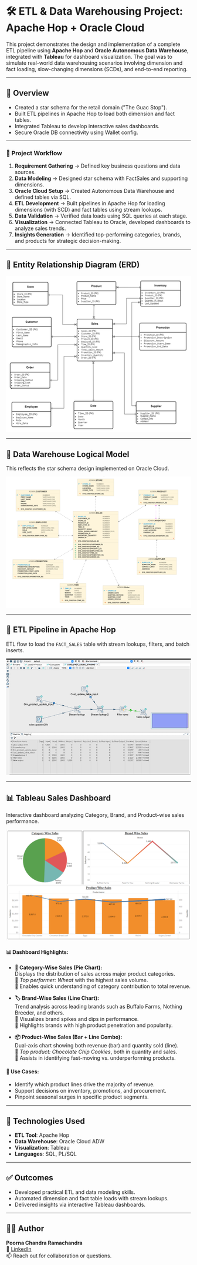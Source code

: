 # 🛠️ ETL & Data Warehousing Project: Apache Hop + Oracle Cloud

This project demonstrates the design and implementation of a complete ETL pipeline using **Apache Hop** and **Oracle Autonomous Data Warehouse**, integrated with **Tableau** for dashboard visualization. The goal was to simulate real-world data warehousing scenarios involving dimension and fact loading, slow-changing dimensions (SCDs), and end-to-end reporting.

---

## 📌 Overview

- Created a star schema for the retail domain ("The Guac Stop").
- Built ETL pipelines in Apache Hop to load both dimension and fact tables.
- Integrated Tableau to develop interactive sales dashboards.
- Secure Oracle DB connectivity using Wallet config.

---

### 🚀 Project Workflow

1. **Requirement Gathering** → Defined key business questions and data sources.
2. **Data Modeling** → Designed star schema with FactSales and supporting dimensions.
3. **Oracle Cloud Setup** → Created Autonomous Data Warehouse and defined tables via SQL.
4. **ETL Development** → Built pipelines in Apache Hop for loading dimensions (with SCD) and fact tables using stream lookups.
5. **Data Validation** → Verified data loads using SQL queries at each stage.
6. **Visualization** → Connected Tableau to Oracle, developed dashboards to analyze sales trends.
7. **Insights Generation** → Identified top-performing categories, brands, and products for strategic decision-making.

--- 

## 🧱 Entity Relationship Diagram (ERD)

![ERD](ERD.png)

---

## 🧩 Data Warehouse Logical Model

This reflects the star schema design implemented on Oracle Cloud.

![Logical Model](Star-Schema-Data-Model.png)

---

## 🔄 ETL Pipeline in Apache Hop

ETL flow to load the `FACT_SALES` table with stream lookups, filters, and batch inserts.

![ETL Pipeline](etl-pipeline.png)

---

## 📊 Tableau Sales Dashboard

Interactive dashboard analyzing Category, Brand, and Product-wise sales performance.

![Tableau Dashboard](Insights-Dashboard.png)

#### 📊 Dashboard Highlights:
- **🥇 Category-Wise Sales (Pie Chart):**  
  Displays the distribution of sales across major product categories.  
  🔹 *Top performer: Wheat* with the highest sales volume.  
  🔹 Enables quick understanding of category contribution to total revenue.

- **🏷️ Brand-Wise Sales (Line Chart):**  
  Trend analysis across leading brands such as Buffalo Farms, Nothing Breeder, and others.  
  🔹 Visualizes brand spikes and dips in performance.  
  🔹 Highlights brands with high product penetration and popularity.

- **📦 Product-Wise Sales (Bar + Line Combo):**  
  Dual-axis chart showing both revenue (bar) and quantity sold (line).  
  🔹 *Top product: Chocolate Chip Cookies*, both in quantity and sales.  
  🔹 Assists in identifying fast-moving vs. underperforming products.

#### 🔎 Use Cases:
- Identify which product lines drive the majority of revenue.
- Support decisions on inventory, promotions, and procurement.
- Pinpoint seasonal surges in specific product segments.

---

## 🧪 Technologies Used

- **ETL Tool**: Apache Hop
- **Data Warehouse**: Oracle Cloud ADW
- **Visualization**: Tableau
- **Languages**: SQL, PL/SQL

---

## ✅ Outcomes

- Developed practical ETL and data modeling skills.
- Automated dimension and fact table loads with stream lookups.
- Delivered insights via interactive Tableau dashboards.

---

## 👨‍💻 Author

**Poorna Chandra Ramachandra**  
🔗 [LinkedIn](www.linkedin.com/in/poorna-chandra-ramachandra-1b97791a0)  
📫 Reach out for collaboration or questions.
